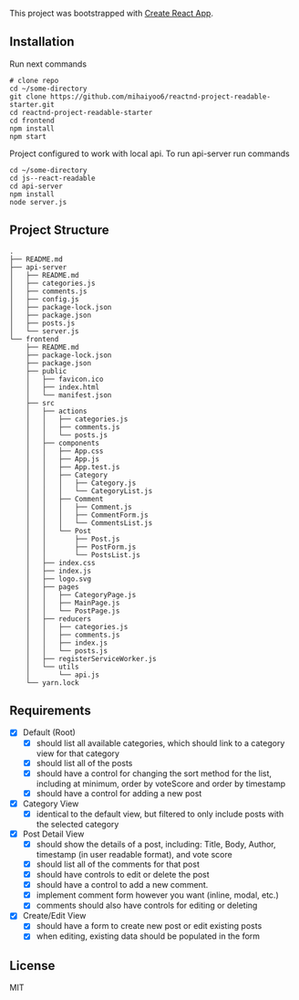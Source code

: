 This project was bootstrapped with [Create React App](https://github.com/facebookincubator/create-react-app).

## Installation
Run next commands
```
# clone repo
cd ~/some-directory
git clone https://github.com/mihaiyoo6/reactnd-project-readable-starter.git
cd reactnd-project-readable-starter
cd frontend
npm install
npm start
```
Project configured to work with local api. To run api-server run commands
```
cd ~/some-directory
cd js--react-readable
cd api-server
npm install
node server.js
```
## Project Structure
```
.
├── README.md
├── api-server
│   ├── README.md
│   ├── categories.js
│   ├── comments.js
│   ├── config.js
│   ├── package-lock.json
│   ├── package.json
│   ├── posts.js
│   └── server.js
└── frontend
    ├── README.md
    ├── package-lock.json
    ├── package.json
    ├── public
    │   ├── favicon.ico
    │   ├── index.html
    │   └── manifest.json
    ├── src
    │   ├── actions
    │   │   ├── categories.js
    │   │   ├── comments.js
    │   │   └── posts.js
    │   ├── components
    │   │   ├── App.css
    │   │   ├── App.js
    │   │   ├── App.test.js
    │   │   ├── Category
    │   │   │   ├── Category.js
    │   │   │   └── CategoryList.js
    │   │   ├── Comment
    │   │   │   ├── Comment.js
    │   │   │   ├── CommentForm.js
    │   │   │   └── CommentsList.js
    │   │   └── Post
    │   │       ├── Post.js
    │   │       ├── PostForm.js
    │   │       └── PostsList.js
    │   ├── index.css
    │   ├── index.js
    │   ├── logo.svg
    │   ├── pages
    │   │   ├── CategoryPage.js
    │   │   ├── MainPage.js
    │   │   └── PostPage.js
    │   ├── reducers
    │   │   ├── categories.js
    │   │   ├── comments.js
    │   │   ├── index.js
    │   │   └── posts.js
    │   ├── registerServiceWorker.js
    │   └── utils
    │       └── api.js
    └── yarn.lock
```
## Requirements 

- [x] Default (Root)
    - [x] should list all available categories, which should link to a category view for that category
    - [x] should list all of the posts
    - [x] should have a control for changing the sort method for the list, including at minimum, order by voteScore and order by timestamp
    - [x] should have a control for adding a new post
- [x] Category View
    - [x] identical to the default view, but filtered to only include posts with the selected category
- [x] Post Detail View
    - [x] should show the details of a post, including: Title, Body, Author, timestamp (in user readable format), and vote score
    - [x] should list all of the comments for that post
    - [x] should have controls to edit or delete the post
    - [x] should have a control to add a new comment.
    - [x] implement comment form however you want (inline, modal, etc.)
    - [x] comments should also have controls for editing or deleting
- [x] Create/Edit View
    - [x] should have a form to create new post or edit existing posts
    - [x] when editing, existing data should be populated in the form

## License

MIT
